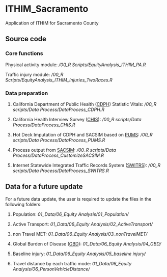 # ITHIM_Sacramento

Application of ITHIM for Sacramento County

## Source code ##

### Core functions ###

Physical activity module: */00_R Scripts/EquityAnalysis_ITHIM_PA.R*

Traffic injury module: */00_R Scripts/EquityAnalysis_ITHIM_Injuries_TwoRaces.R*

### Data preparation ###

1. California Department of Public Health ([CDPH](http://https://www.cdph.ca.gov/Programs/CHSI/Pages/Data-and-Statistics-.aspx)) Statistic Vitals: */00_R scripts/Data Process/DataProcess_CDPH.R*

2. California Health Interview Survey ([CHIS](http://http://healthpolicy.ucla.edu/chis/Pages/default.aspx)): */00_R scripts/Data Process/DataProcess_CHIS.R*

3. Hot Deck Imputation of CDPH and SACSIM based on [PUMS](https://www.census.gov/programs-surveys/acs/data/pums.html): */00_R scripts/Data Process/DataProcess_PUMS.R*

4. Process output from [SACSIM](http://www.sacog.org/sites/main/files/file-attachments/plnrscmte_sacog_travel_model_wkshp_27mar2014.pdf): */00_R scripts/Data Process/DataProcess_CustomizeSACSIM.R*

5. Internet Statewide Integrated Traffic Records System ([SWITRS](https://www.chp.ca.gov/programs-services/services-information/switrs-internet-statewide-integrated-traffic-records-system)): */00_R scripts/Data Process/DataProcess_SWITRS.R*

## Data for a future update ##

For a future data update, the user is required to update the files in the following folders:

1. Population: *01_Data/06_Equity Analysis/01_Population/*

2. Active Transport: *01_Data/06_Equity Analysis/02_ActiveTransport/*

3. non Travel MET: *01_Data/06_Equity Analysis/03_nonTravelMET/*

4. Global Burden of Disease ([GBD](http://www.healthdata.org/gbd)): *01_Data/06_Equity Analysis/04_GBD/*

5. Baseline injury: *01_Data/06_Equity Analysis/05_baseline injury/*

6. Travel distance by each traffic mode: *01_Data/06_Equity Analysis/06_PersonVehicleDistance/*







